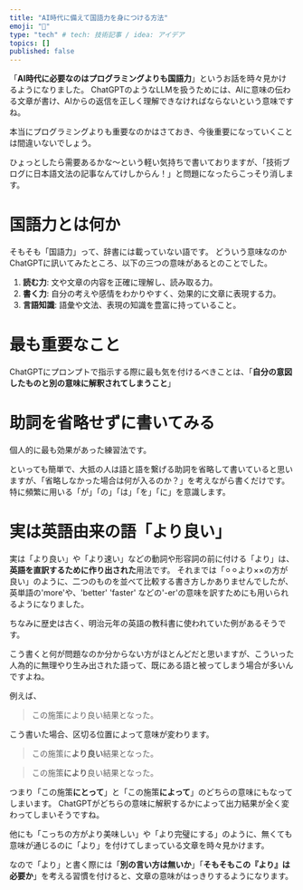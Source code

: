 ```yaml
---
title: "AI時代に備えて国語力を身につける方法"
emoji: "📖"
type: "tech" # tech: 技術記事 / idea: アイデア
topics: []
published: false
---
```


「**AI時代に必要なのはプログラミングよりも国語力**」というお話を時々見かけるようになりました。
ChatGPTのようなLLMを扱うためには、AIに意味の伝わる文章が書け、AIからの返信を正しく理解できなければならないという意味ですね。

本当にプログラミングよりも重要なのかはさておき、今後重要になっていくことは間違いないでしょう。

ひょっとしたら需要あるかな〜という軽い気持ちで書いておりますが、「技術ブログに日本語文法の記事なんてけしからん！」と問題になったらこっそり消します。

# 国語力とは何か
そもそも「国語力」って、辞書には載っていない語です。
どういう意味なのかChatGPTに訊いてみたところ、以下の三つの意味があるとのことでした。

1.	**読む力**: 文や文章の内容を正確に理解し、読み取る力。
2.	**書く力**: 自分の考えや感情をわかりやすく、効果的に文章に表現する力。
3.	**言語知識**: 語彙や文法、表現の知識を豊富に持っていること。

# 最も重要なこと
ChatGPTにプロンプトで指示する際に最も気を付けるべきことは、「**自分の意図したものと別の意味に解釈されてしまうこと**」

# 助詞を省略せずに書いてみる
個人的に最も効果があった練習法です。

といっても簡単で、大抵の人は語と語を繋げる助詞を省略して書いていると思いますが、「省略しなかった場合は何が入るのか？」を考えながら書くだけです。
特に頻繁に用いる「が」「の」「は」「を」「に」を意識します。

# 実は英語由来の語「より良い」
実は「より良い」や「より速い」などの動詞や形容詞の前に付ける「より」は、**英語を直訳するために作り出された**用法です。
それまでは「⚪︎⚪︎より××の方が良い」のように、二つのものを並べて比較する書き方しかありませんでしたが、英単語の'more'や、'better' 'faster' などの'-er'の意味を訳すためにも用いられるようになりました。

ちなみに歴史は古く、明治元年の英語の教科書に使われていた例があるそうです。

こう書くと何が問題なのか分からない方がほとんどだと思いますが、こういった人為的に無理やり生み出された語って、既にある語と被ってしまう場合が多いんですよね。

例えば、
> この施策により良い結果となった。

こう書いた場合、区切る位置によって意味が変わります。

> この施策に**より良い**結果となった。

> この施策**により**良い結果となった。

つまり「この施策**にとって**」と「この施策**によって**」のどちらの意味にもなってしまいます。
ChatGPTがどちらの意味に解釈するかによって出力結果が全く変わってしまいそうですね。

他にも「こっちの方がより美味しい」や「より完璧にする」のように、無くても意味が通じるのに「より」を付けてしまっている文章を時々見かけます。

なので「より」と書く際には「**別の言い方は無いか**」「**そもそもこの『より』は必要か**」を考える習慣を付けると、文章の意味がはっきりするようになります。